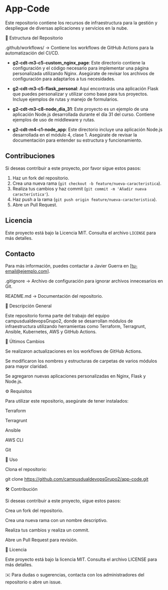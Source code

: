 # App-Code


Este repositorio contiene los recursos de infraestructura para la gestión y despliegue de diversas aplicaciones y servicios en la nube.

📂 Estructura del Repositorio

.github/workflows/ → Contiene los workflows de GitHub Actions para la automatización del CI/CD.

- **g2-cdt-m3-c5-custom_nginx_page**: Este directorio contiene la configuración y el código necesario para implementar una página personalizada utilizando Nginx. Asegúrate de revisar los archivos de configuración para adaptarlos a tus necesidades.

- **g2-cdt-m3-c5-flask_personal**: Aquí encontrarás una aplicación Flask que puedes personalizar y utilizar como base para tus proyectos. Incluye ejemplos de rutas y manejo de formularios.

- **g2-cdt-m3-c8-node_dia_31**: Este proyecto es un ejemplo de una aplicación Node.js desarrollada durante el día 31 del curso. Contiene ejemplos de uso de middleware y rutas.

- **g2-cdt-m4-c1-node_app**: Este directorio incluye una aplicación Node.js desarrollada en el módulo 4, clase 1. Asegúrate de revisar la documentación para entender su estructura y funcionamiento.

## Contribuciones

Si deseas contribuir a este proyecto, por favor sigue estos pasos:

1. Haz un fork del repositorio.
2. Crea una nueva rama (`git checkout -b feature/nueva-caracteristica`).
3. Realiza tus cambios y haz commit (`git commit -m 'Añadir nueva característica'`).
4. Haz push a la rama (`git push origin feature/nueva-caracteristica`).
5. Abre un Pull Request.

## Licencia

Este proyecto está bajo la Licencia MIT. Consulta el archivo `LICENSE` para más detalles.

## Contacto

Para más información, puedes contactar a Javier Guerra en [tu-email@ejemplo.com].

.gitignore → Archivo de configuración para ignorar archivos innecesarios en Git.

README.md → Documentación del repositorio.

🚀 Descripción General

Este repositorio forma parte del trabajo del equipo campusdualdevopsGrupo2, donde se desarrollan módulos de infraestructura utilizando herramientas como Terraform, Terragrunt, Ansible, Kubernetes, AWS y GitHub Actions.

📌 Últimos Cambios

Se realizaron actualizaciones en los workflows de GitHub Actions.

Se modificaron los nombres y estructuras de carpetas de varios módulos para mayor claridad.

Se agregaron nuevas aplicaciones personalizadas en Nginx, Flask y Node.js.


⚙️ Requisitos

Para utilizar este repositorio, asegúrate de tener instalados:

Terraform

Terragrunt

Ansible

AWS CLI

Git

📖 Uso

Clona el repositorio:

git clone https://github.com/campusdualdevopsGrupo2/app-code.git


🛠 Contribución

Si deseas contribuir a este proyecto, sigue estos pasos:

Crea un fork del repositorio.

Crea una nueva rama con un nombre descriptivo.

Realiza tus cambios y realiza un commit.

Abre un Pull Request para revisión.

📜 Licencia

Este proyecto está bajo la licencia MIT. Consulta el archivo LICENSE para más detalles.

✉️ Para dudas o sugerencias, contacta con los administradores del repositorio o abre un issue.


